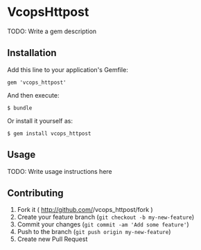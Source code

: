 # VcopsHttpost

TODO: Write a gem description

## Installation

Add this line to your application's Gemfile:

    gem 'vcops_httpost'

And then execute:

    $ bundle

Or install it yourself as:

    $ gem install vcops_httpost

## Usage

TODO: Write usage instructions here

## Contributing

1. Fork it ( http://github.com/<my-github-username>/vcops_httpost/fork )
2. Create your feature branch (`git checkout -b my-new-feature`)
3. Commit your changes (`git commit -am 'Add some feature'`)
4. Push to the branch (`git push origin my-new-feature`)
5. Create new Pull Request
